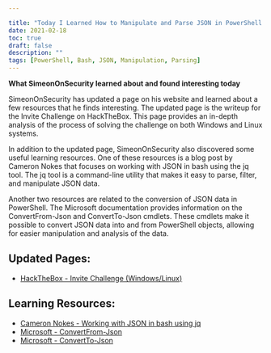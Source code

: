 ```yaml
---

title: "Today I Learned How to Manipulate and Parse JSON in PowerShell and Bash"
date: 2021-02-18
toc: true
draft: false
description: ""
tags: [PowerShell, Bash, JSON, Manipulation, Parsing]
---
```


**What SimeonOnSecurity learned about and found interesting today**

SimeonOnSecurity has updated a page on his website and learned about a few resources that he finds interesting. The updated page is the writeup for the Invite Challenge on HackTheBox. This page provides an in-depth analysis of the process of solving the challenge on both Windows and Linux systems.

In addition to the updated page, SimeonOnSecurity also discovered some useful learning resources. One of these resources is a blog post by Cameron Nokes that focuses on working with JSON in bash using the jq tool. The jq tool is a command-line utility that makes it easy to parse, filter, and manipulate JSON data.

Another two resources are related to the conversion of JSON data in PowerShell. The Microsoft documentation provides information on the ConvertFrom-Json and ConvertTo-Json cmdlets. These cmdlets make it possible to convert JSON data into and from PowerShell objects, allowing for easier manipulation and analysis of the data.

## Updated Pages:
- [HackTheBox - Invite Challenge (Windows/Linux)](https://simeononsecurity.com/writeups/hackthebox-invite-challenge/)

## Learning Resources:
- [Cameron Nokes - Working with JSON in bash using jq](https://cameronnokes.com/blog/working-with-json-in-bash-using-jq/)
- [Microsoft - ConvertFrom-Json](https://docs.microsoft.com/en-us/powershell/module/microsoft.powershell.utility/convertfrom-json?view=powershell-7.1)
- [Microsoft - ConvertTo-Json](https://docs.microsoft.com/en-us/powershell/module/microsoft.powershell.utility/convertto-json?view=powershell-7.1)